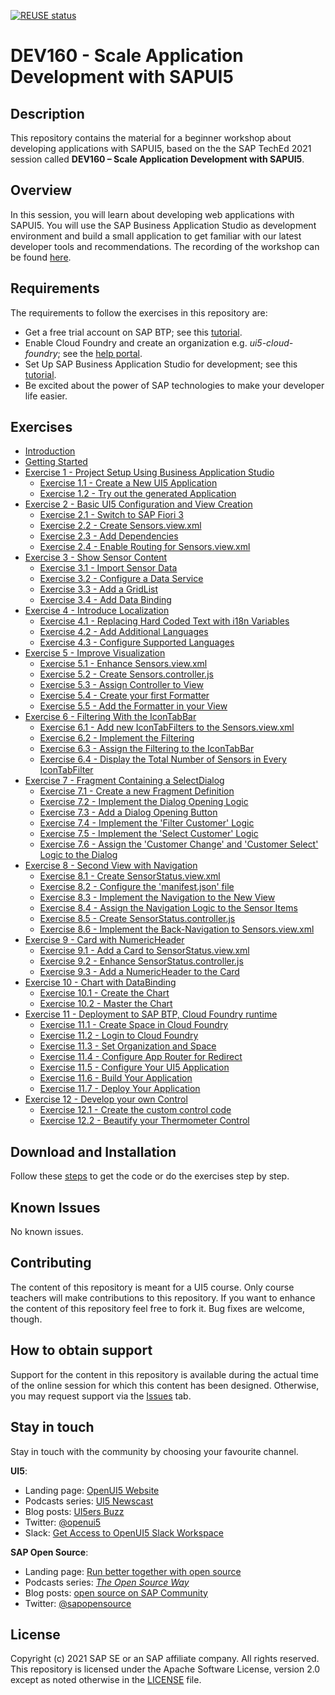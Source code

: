 [![REUSE status](https://api.reuse.software/badge/github.com/SAP-samples/teched2021-DEV160)](https://api.reuse.software/info/github.com/SAP-samples/teched2021-DEV160)

# DEV160 - Scale Application Development with SAPUI5

## Description

This repository contains the material for a beginner workshop about developing applications with SAPUI5, based on the the SAP TechEd 2021 session called **DEV160 – Scale Application Development with SAPUI5**.

## Overview

In this session, you will learn about developing web applications with SAPUI5. You will use the SAP Business Application Studio as development environment and build a small application to get familiar with our latest developer tools and recommendations. The recording of the workshop can be found [here](https://reg.sapevents.sap.com/flow/sap/sapteched2021/portal/page/sessions/session/1630367368989001368Q).

## Requirements

The requirements to follow the exercises in this repository are:
- Get a free trial account on SAP BTP; see this [tutorial](https://developers.sap.com/tutorials/hcp-create-trial-account.html).
- Enable Cloud Foundry and create an organization e.g. *ui5-cloud-foundry*; see the [help portal](https://help.sap.com/viewer/a96b1df8525f41f79484717368e30626/Cloud/en-US/dc18bac42270468d84b6c030a668e003.html).
- Set Up SAP Business Application Studio for development; see this [tutorial](https://developers.sap.com/tutorials/appstudio-onboarding.html).
- Be excited about the power of SAP technologies to make your developer life easier.


## Exercises
- [Introduction](DEV160.pdf)
- [Getting Started](exercises/ex0/)
- [Exercise 1 - Project Setup Using Business Application Studio](exercises/ex1/)
    - [Exercise 1.1 - Create a New UI5 Application](exercises/ex1#exercise-11---create-a-new-ui5-application)
    - [Exercise 1.2 - Try out the generated Application](exercises/ex1#exercise-12---try-out-the-generated-application)
- [Exercise 2 - Basic UI5 Configuration and  View Creation](exercises/ex2/)
    - [Exercise 2.1 - Switch to SAP Fiori 3](exercises/ex2#exercise-21---switch-to-sap-fiori-3)
    - [Exercise 2.2 - Create Sensors.view.xml](exercises/ex2#exercise-22---create-sensorsviewxml)
    - [Exercise 2.3 - Add Dependencies](exercises/ex2#exercise-23---add-dependencies)
    - [Exercise 2.4 - Enable Routing for Sensors.view.xml](exercises/ex2#exercise-24---enable-routing-for-sensorsviewxml)
- [Exercise 3 - Show Sensor Content](exercises/ex3/)
    - [Exercise 3.1 - Import Sensor Data](exercises/ex3#exercise-31---import-sensor-data)
    - [Exercise 3.2 - Configure a Data Service](exercises/ex3#exercise-32---configure-a-data-service)
    - [Exercise 3.3 - Add a GridList](exercises/ex3#exercise-33---add-a-gridlist)
    - [Exercise 3.4 - Add Data Binding](exercises/ex3#exercise-34---add-data-binding)
- [Exercise 4 - Introduce Localization](exercises/ex4/)
    - [Exercise 4.1 - Replacing Hard Coded Text with i18n Variables](exercises/ex4#exercise-41---replacing-hard-coded-text-with-i18n-variables)
    - [Exercise 4.2 - Add Additional Languages](exercises/ex4#exercise-42---add-additional-languages)
    - [Exercise 4.3 - Configure Supported Languages](exercises/ex4#exercise-43---configure-supported-languages)
- [Exercise 5 - Improve Visualization](exercises/ex5/)
    - [Exercise 5.1 - Enhance Sensors.view.xml](exercises/ex5#exercise-51---enhance-sensorsviewxml)
    - [Exercise 5.2 - Create Sensors.controller.js](exercises/ex5#exercise-52---create-sensorscontrollerjs)
    - [Exercise 5.3 - Assign Controller to View](exercises/ex5#exercise-53---assign-controller-to-view)
    - [Exercise 5.4 - Create your first Formatter](exercises/ex5#exercise-54---create-your-first-formatter)
    - [Exercise 5.5 - Add the Formatter in your View](exercises/ex5#exercise-55---add-the-formatter-in-your-view)
- [Exercise 6 - Filtering With the IconTabBar](exercises/ex6/)
    - [Exercise 6.1 - Add new IconTabFilters to the Sensors.view.xml](exercises/ex6#exercise-61---add-new-icontabfilters-to-the-sensorsviewxml)
    - [Exercise 6.2 - Implement the Filtering](exercises/ex6#exercise-62---implement-the-filtering)
    - [Exercise 6.3 - Assign the Filtering to the IconTabBar](exercises/ex6#exercise-63---assign-the-filtering-to-the-icontabbar)
    - [Exercise 6.4 - Display the Total Number of Sensors in Every IconTabFilter](exercises/ex6#exercise-64---display-the-total-number-of-sensors-in-every-icontabfilter)
- [Exercise 7 - Fragment Containing a SelectDialog](exercises/ex7/)
    - [Exercise 7.1 - Create a new Fragment Definition](exercises/ex7#exercise-71---create-a-new-fragment-definition)
    - [Exercise 7.2 - Implement the Dialog Opening Logic](exercises/ex7#exercise-72---implement-the-dialog-opening-logic)
    - [Exercise 7.3 - Add a Dialog Opening Button](exercises/ex7#exercise-73---add-a-dialog-opening-button)
    - [Exercise 7.4 - Implement the 'Filter Customer' Logic](exercises/ex7#exercise-74---implement-the-filter-customer-logic)
    - [Exercise 7.5 - Implement the 'Select Customer' Logic](exercises/ex7#exercise-75---implement-the-select-customer-logic)
    - [Exercise 7.6 - Assign the 'Customer Change' and 'Customer Select' Logic to the Dialog](exercises/ex7#exercise-76---assign-the-customer-change-and-select-logic-to-the-dialog)
- [Exercise 8 - Second View with Navigation](exercises/ex8/)
    - [Exercise 8.1 - Create SensorStatus.view.xml](exercises/ex8#exercise-81---create-sensorstatusviewxml)
    - [Exercise 8.2 - Configure the 'manifest.json' file](exercises/ex8#exercise-82---configure-the-manifestjson-file)
    - [Exercise 8.3 - Implement the Navigation to the New View](exercises/ex8#exercise-83---implement-the-navigation-to-the-new-view)
    - [Exercise 8.4 - Assign the Navigation Logic to the Sensor Items](exercises/ex8#exercise-84---assign-the-navigation-logic-to-the-sensor-items)
    - [Exercise 8.5 - Create SensorStatus.controller.js](exercises/ex8#exercise-85---create-sensorstatuscontrollerjs)
    - [Exercise 8.6 - Implement the Back-Navigation to Sensors.view.xml](exercises/ex8#exercise-86---implement-the-back-navigation-to-sensorsviewxml)
- [Exercise 9 - Card with NumericHeader](exercises/ex9/)
    - [Exercise 9.1 - Add a Card to SensorStatus.view.xml](exercises/ex9#exercise-91---add-a-card-to-sensorstatusviewxml)
    - [Exercise 9.2 - Enhance SensorStatus.controller.js](exercises/ex9#exercise-92---enhance-sensorstatuscontrollerjs)
    - [Exercise 9.3 - Add a NumericHeader to the Card](exercises/ex9#exercise-93---add-a-numericheader-to-the-card)
- [Exercise 10 - Chart with DataBinding](exercises/ex10/)
    - [Exercise 10.1 - Create the Chart](exercises/ex10#exercise-101---create-the-chart)
    - [Exercise 10.2 - Master the Chart](exercises/ex10#exercise-102---master-the-chart)
- [Exercise 11 - Deployment to SAP BTP, Cloud Foundry runtime](exercises/ex11/)
    - [Exercise 11.1 - Create Space in Cloud Foundry](exercises/ex11#exercise-111---create-space-in-cloud-foundry)
    - [Exercise 11.2 - Login to Cloud Foundry](exercises/ex11#exercise-112---login-to-cloud-foundry)
    - [Exercise 11.3 - Set Organization and Space](exercises/ex11#exercise-113---set-organization-and-space)
    - [Exercise 11.4 - Configure App Router for Redirect](exercises/ex11#exercise-114---configure-the-app-router-for-redirect)
    - [Exercise 11.5 - Configure Your UI5 Application](exercises/ex11#exercise-115---configure-your-ui5-application)
    - [Exercise 11.6 - Build Your Application](exercises/ex11#exercise-116---build-your-application)
    - [Exercise 11.7 - Deploy Your Application](exercises/ex11#exercise-117---deploy-your-application)
- [Exercise 12 - Develop your own Control](exercises/ex12/)
    - [Exercise 12.1 - Create the custom control code](exercises/ex12#exercise-121---create-the-custom-control-code)
    - [Exercise 12.2 - Beautify your Thermometer Control](exercises/ex12#exercise-122---beautify-your-thermometer-control)


## Download and Installation
Follow these [steps](../../tree/code) to get the code or do the exercises step by step.

## Known Issues
No known issues.

## Contributing
The content of this repository is meant for a UI5 course. Only course teachers will make contributions to this repository. If you want to enhance the content of this repository feel free to fork it. Bug fixes are welcome, though.

## How to obtain support
Support for the content in this repository is available during the actual time of the online session for which this content has been designed. Otherwise, you may request support via the [Issues](../../issues) tab.

## Stay in touch
Stay in touch with the community by choosing your favourite channel.

**UI5**:
* Landing page: [OpenUI5 Website](https://openui5.org/)
* Podcasts series: [UI5 Newscast](https://podcast.opensap.info/ui5-newscast/)
* Blog posts: [UI5ers Buzz](https://blogs.sap.com/tag/ui5ers-buzz/)
* Twitter: [@openui5](https://twitter.com/openui5)
* Slack: [Get Access to OpenUI5 Slack Workspace](https://ui5-slack-invite.cfapps.eu10.hana.ondemand.com/)

**SAP Open Source**:
* Landing page: [Run better together with open source](https://developers.sap.com/open-source.html)
* Podcasts series: *[The Open Source Way](https://podcast.opensap.info/open-source-way/2020/10/28/corona-warn-app-behind-the-scenes/)*
* Blog posts: [open source on SAP Community](https://blogs.sap.com/tags/b2aac474-1581-4b1b-8932-de5f60b52558/)
* Twitter: [@sapopensource](https://twitter.com/sapopensource)

## License

Copyright (c) 2021 SAP SE or an SAP affiliate company. All rights reserved. This repository is licensed under the Apache Software License, version 2.0 except as noted otherwise in the [LICENSE](/LICENSES/Apache-2.0.txt) file.
